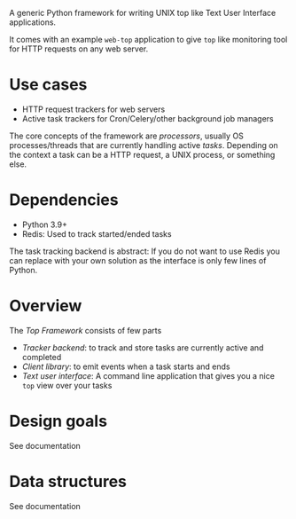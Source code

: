 A generic Python framework for writing UNIX top like Text User Interface applications.

It comes with an example `web-top` application to give `top` like monitoring tool
for HTTP requests on any web server.

# Use cases

- HTTP request trackers for web servers
- Active task trackers for Cron/Celery/other background job managers

The core concepts of the framework are *processors*, usually OS processes/threads
that are currently handling active *tasks*. Depending on the context a task 
can be a HTTP request, a UNIX process, or something else.

# Dependencies

- Python 3.9+
- Redis: Used to track started/ended tasks

The task tracking backend is abstract: If you do not want to use Redis you can replace
with your own solution as the interface is only few lines of Python.

# Overview

The *Top Framework* consists of few parts

- *Tracker backend*: to track and store tasks are currently active and completed 
- *Client library*: to emit events when a task starts and ends
- *Text user interface*: A command line application that gives you a nice `top` view over your tasks

# Design goals

See documentation

# Data structures

See documentation

